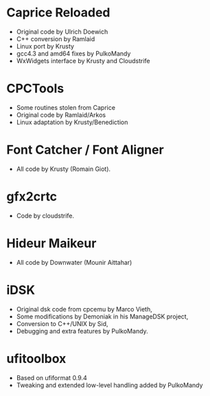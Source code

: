 # Caprice Reloaded #
  * Original code by Ulrich Doewich
  * C++ conversion by Ramlaid
  * Linux port by Krusty
  * gcc4.3 and amd64 fixes by PulkoMandy
  * WxWidgets interface by Krusty and Cloudstrife

# CPCTools #
  * Some routines stolen from Caprice
  * Original code by Ramlaid/Arkos
  * Linux adaptation by Krusty/Benediction

# Font Catcher / Font Aligner #
  * All code by Krusty (Romain Giot).

# gfx2crtc #
  * Code by cloudstrife.

# Hideur Maikeur #
  * All code by Downwater (Mounir Aittahar)

# iDSK #
  * Original dsk code from cpcemu by Marco Vieth,
  * Some modifications by Demoniak in his ManageDSK project,
  * Conversion to C++/UNIX by Sid,
  * Debugging and extra features by PulkoMandy.

# ufitoolbox #
  * Based on ufiformat 0.9.4
  * Tweaking and extended low-level handling added by PulkoMandy